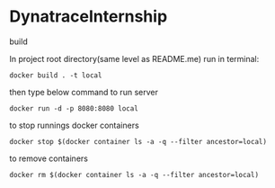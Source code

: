 # DynatraceInternship

build

In project root directory(same level as README.me) run in terminal: 

```
docker build . -t local
```

then type below command to run server

```
docker run -d -p 8080:8080 local 
```

to stop runnings docker containers

```
docker stop $(docker container ls -a -q --filter ancestor=local)
```

to remove containers 

```
docker rm $(docker container ls -a -q --filter ancestor=local)
```
